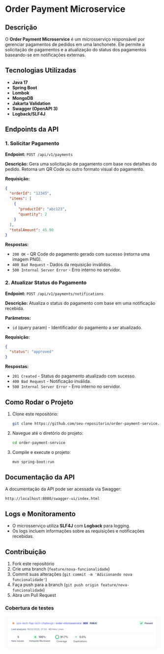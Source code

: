 # Order Payment Microservice

## Descrição

O **Order Payment Microservice** é um microsserviço responsável por gerenciar pagamentos de pedidos em uma lanchonete. Ele permite a solicitação de pagamentos e a atualização do status dos pagamentos baseando-se em notificações externas.

## Tecnologias Utilizadas

- **Java 17**
- **Spring Boot**
- **Lombok**
- **MongoDB**
- **Jakarta Validation**
- **Swagger (OpenAPI 3)**
- **Logback/SLF4J**

## Endpoints da API

### 1. Solicitar Pagamento

**Endpoint:** `POST /api/v1/payments`

**Descrição:** Gera uma solicitação de pagamento com base nos detalhes do pedido. Retorna um QR Code ou outro formato visual do pagamento.

**Requisição:**

```json
{
  "orderId": "12345",
  "items": [
    {
      "productId": "abc123",
      "quantity": 2
    }
  ],
  "totalAmount": 45.90
}
```

**Respostas:**
- `200 OK` - QR Code do pagamento gerado com sucesso (retorna uma imagem PNG).
- `400 Bad Request` - Dados da requisição inválidos.
- `500 Internal Server Error` - Erro interno no servidor.

### 2. Atualizar Status do Pagamento

**Endpoint:** `POST /api/v1/payments/notifications`

**Descrição:** Atualiza o status do pagamento com base em uma notificação recebida.

**Parâmetros:**
- `id` (query param) - Identificador do pagamento a ser atualizado.

**Requisição:**

```json
{
  "status": "approved"
}
```

**Respostas:**
- `201 Created` - Status do pagamento atualizado com sucesso.
- `400 Bad Request` - Notificação inválida.
- `500 Internal Server Error` - Erro interno no servidor.

## Como Rodar o Projeto

1. Clone este repositório:
   ```sh
   git clone https://github.com/seu-repositorio/order-payment-service.git
   ```
2. Navegue até o diretório do projeto:
   ```sh
   cd order-payment-service
   ```
3. Compile e execute o projeto:
   ```sh
   mvn spring-boot:run
   ```

## Documentação da API

A documentação da API pode ser acessada via Swagger:

```
http://localhost:8080/swagger-ui/index.html
```

## Logs e Monitoramento

- O microsserviço utiliza **SLF4J** com **Logback** para logging.
- Os logs incluem informações sobre as requisições e notificações recebidas.

## Contribuição

1. Fork este repositório
2. Crie uma branch (`feature/nova-funcionalidade`)
3. Commit suas alterações (`git commit -m 'Adicionando nova funcionalidade'`)
4. Faça push para a branch (`git push origin feature/nova-funcionalidade`)
5. Abra um Pull Request


### Cobertura de testes

![img.png](img.png)